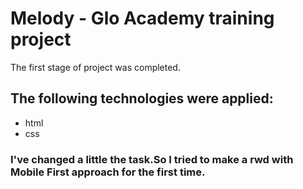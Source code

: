 # Melody - Glo Academy training project
The first stage of project was completed.
## The following technologies were applied: 
- html
- css
### I've changed a little the task.So I tried to make a rwd with Mobile First approach for the first time.
